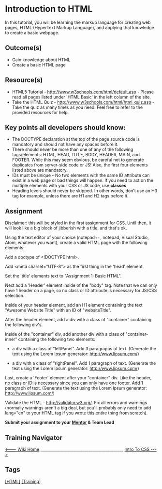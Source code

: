 # Introduction to HTML
In this tutorial, you will be learning the markup language for creating web pages, HTML (HyperText Markup Language), and applying that knowledge to create a basic webpage.

## Outcome(s)
* Gain knowledge about HTML
* Create a basic HTML page

## Resource(s)
* HTML5 Tutorial - http://www.w3schools.com/html/default.asp - Please read all pages listed under 'HTML Basic' in the left column of the site.
* Take the HTML Quiz - http://www.w3schools.com/html/html_quiz.asp - Take the quiz as many times as you need. Feel free to refer to the provided resources for help.

## Key points all developers should know:
* The DOCTYPE declaration at the top of the page source code is mandatory and should not have any spaces before it.
* There should never be more than one of any of the following tags/elements: HTML, HEAD, TITLE, BODY, HEADER, MAIN, and FOOTER.
While this may seem obvious, be careful not to generate duplicates from server-side code or JS! Also, the first four elements listed above are mandatory.
* IDs must be unique - No two elements with the same ID attribute can exist in a web page or bad things will happen. If you need to act on the multiple elements with your CSS or JS code, use **classes**
* Heading levels should never be skipped. In other words, don't use an H3 tag for example, unless there are H1 and H2 tags before it.

## Assignment
Disclaimer: this will be styled in the first assignment for CSS. Until then, it will look like a big block of jibberish with a title, and that's ok.

Using the text editor of your choice (notepad++, notepad, Visual Studio, Atom, whatever you want), create a valid HTML page with the following elements:

Add a doctype of \<!DOCTYPE html\>.

Add \<meta charset="UTF-8"\> as the first thing in the 'head' element.

Set the 'title' elements text to "Assignment 1: Basic HTML".

Next add a 'Header' element inside of the "body" tag. Note that we can only have 1 header on a page, so no class or ID attribute is necessary for JS/CSS selection.

Inside of your header element, add an H1 element containing the text "Awesome Website Title" with an ID of "websiteTitle". 

After the header element, add a div with a class of "container" containing the following div's.

Inside of the "container" div, add another div with a class of "container-inner" containing the following two elements:

- a div with a class of "leftPanel". Add 3 paragraphs of text. (Generate the text using the Lorem Ipsum generator: http://www.lipsum.com/)

- a div with a class of "rightPanel". Add 1 paragraph of text. (Generate the text using the Lorem Ipsum generator: http://www.lipsum.com/)

Last, create a 'Footer' element after your "container" div. Like the header, no class or ID is necessary since you can only have one footer. Add 1 paragraph of text. (Generate the text using the Lorem Ipsum generator: http://www.lipsum.com/)

Validate the HTML - http://validator.w3.org/. Fix all errors and warnings (normally warnings aren't a big deal, but you'll probably only need to add lang="en" to your HTML tag if you wrote this entire thing from scratch).

**Submit your assignment to your [Mentor](Student-Mentoring-Pairs) & Team Lead**

## Training Navigator

[<--- Wiki Home](https://code.cmich.edu/IT-AppDevelopment/Documentation/wiki/-/wikis/student-developer-training) ___________________________________________ [Intro To CSS --->](https://code.cmich.edu/IT-AppDevelopment/Documentation/wiki/-/wikis/Training-Assignment-2---Intro-To-CSS)

## Tags
[[HTML]](https://code.cmich.edu/search?project_id=365&repository_ref=master&scope=wiki_blobs&search=HTMLTag)
[[Training]](https://code.cmich.edu/search?project_id=365&repository_ref=master&scope=wiki_blobs&search=TrainingTag)